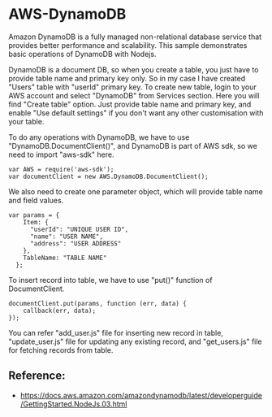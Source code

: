 # AWS-DynamoDB
Amazon DynamoDB is a fully managed non-relational database service that provides better performance and scalability. 
This sample demonstrates basic operations of DynamoDB with Nodejs.

DynamoDB is a document DB, so when you create a table, you just have to provide table name and primary key only. So in my case I have created "Users" table with "userId" primary key. To create new table, login to your AWS account and select "DynamoDB" from Services section. Here you will find "Create table" option. Just provide table name and primary key, and enable "Use default settings" if you don't want any other customisation with your table.

To do any operations with DynamoDB, we have to use "DynamoDB.DocumentClient()", and DynamoDB is part of AWS sdk, so we need to import "aws-sdk" here.
```
var AWS = require('aws-sdk');
var documentClient = new AWS.DynamoDB.DocumentClient();
```

We also need to create one parameter object, which will provide table name and field values.
```
var params = {
    Item: {
      "userId": "UNIQUE USER ID",
      "name": "USER NAME",
      "address": "USER ADDRESS"
    },
    TableName: "TABLE NAME"
  };
```

To insert record into table, we have to use "put()" function of DocumentClient.
```
documentClient.put(params, function (err, data) {
    callback(err, data);
});
```

You can refer "add_user.js" file for inserting new record in table, "update_user.js" file for updating any existing record, and "get_users.js" file for fetching records from table.


Reference:
-
- https://docs.aws.amazon.com/amazondynamodb/latest/developerguide/GettingStarted.NodeJs.03.html
